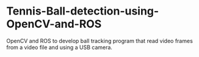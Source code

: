 # Tennis-Ball-detection-using-OpenCV-and-ROS
OpenCV and ROS to develop ball tracking program that read video frames from a video file and using a USB camera.
